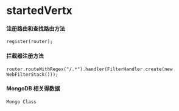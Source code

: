 # startedVertx

#### 注册路由和查找路由方法
`register(router);`
#### 拦截器注册方法
`router.routeWithRegex("/.*").handler(FilterHandler.create(new WebFilterStack()));`
#### MongoDB 相关得数据
`Mongo Class`
